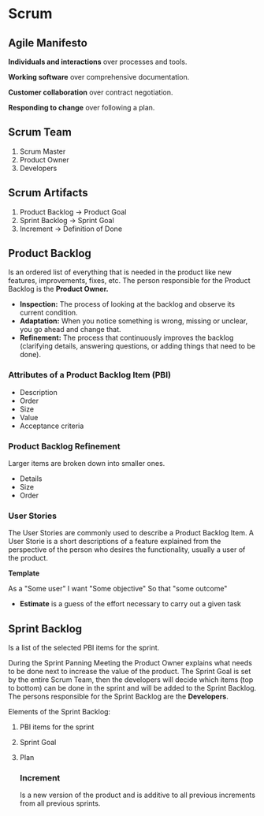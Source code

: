 # Scrum
## Agile Manifesto

**Individuals and interactions** over processes and tools.

**Working software** over comprehensive documentation.

**Customer collaboration** over contract negotiation.

**Responding to change** over following a plan.

## Scrum Team
1. Scrum Master
2. Product Owner
3. Developers

## Scrum Artifacts
1. Product Backlog -> Product Goal
2. Sprint Backlog -> Sprint Goal
3. Increment -> Definition of Done

## Product Backlog
Is an ordered list of everything that is needed in the product like new features, improvements, fixes, etc. The person responsible for the Product Backlog is the **Product Owner.**

* **Inspection:** The process of looking at the backlog and observe its current condition.
* **Adaptation:** When you notice something is wrong, missing or unclear, you go ahead and change that.
* **Refinement:** The process that continuously improves the backlog (clarifying details, answering questions, or adding things that need to be done).


### Attributes of a Product Backlog Item (PBI)
* Description
* Order
* Size
* Value
* Acceptance criteria

### Product Backlog Refinement
Larger items are broken down into smaller ones.
* Details
* Size
* Order

### User Stories
The User Stories are commonly used to describe a Product Backlog Item. A User Storie is a short descriptions of a feature explained from the perspective of the person who desires the functionality, usually a user of the product.

**Template**

As a "Some user"
I want "Some objective"
So that "some outcome"


* **Estimate** is a guess of the effort necessary to carry out a given task

## Sprint Backlog
Is a list of the selected PBI items for the sprint.

During the Sprint Panning Meeting the Product Owner explains what needs to be done next to increase the value of the product. The Sprint Goal is set by the entire Scrum Team, then the developers will decide which items (top to bottom) can be done in the sprint and will be added to the Sprint Backlog. The persons responsible for the Sprint Backlog are the **Developers**.

Elements of the Sprint Backlog:
1. PBI items for the sprint
2. Sprint Goal
3. Plan

   ### Increment
   Is a new version of the product and is additive to all previous increments from all previous sprints.
